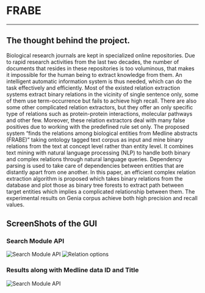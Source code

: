 # FRABE
______________________________________________________________________________________________________________________________________________________________
## The thought behind the project.

Biological research journals are kept in specialized online repositories. Due to rapid research activities from the last two decades, the number of documents that resides in these repositories is too voluminous, that makes it impossible for the human being to extract knowledge from them. An intelligent automatic information system is thus needed, which can do the task effectively and efficiently. Most of the existed relation extraction systems extract binary relations in the vicinity of single sentence only, some of them use term-occurrence but fails to achieve high recall. There are also some other complicated relation extractors, but they offer an only specific type of relations such as protein-protein interactions, molecular pathways and other few.
Moreover, these relation extractors deal with many false positives due to working with the predefined rule set only. The proposed system “finds the relations among biological entities from Medline abstracts (FRABE)” taking ontology tagged text corpus as input and mine binary relations from the text at concept level rather than entity level. It combines text mining with natural language processing (NLP) to handle both binary and complex relations through natural language queries. Dependency parsing is used to take care of dependencies between entities that are distantly apart from one another. In this paper, an efficient complex relation extraction algorithm is proposed which takes binary relations from the database and plot those as binary tree forests to extract path between target entities which implies a complicated relationship between them. The experimental results on Genia corpus achieve both high precision and recall values.

## ScreenShots of the GUI
### Search Module API
![Search Module API](https://github.com/avkumar19/FRABE/blob/master/Screenshot%202020-11-07%20at%2012.22.12%20PM.png)
![Relation options](https://github.com/avkumar19/FRABE/blob/master/Screenshot%202020-11-07%20at%2012.39.05%20PM.png)
### Results along with Medline data ID and Title
![Search Module API](https://github.com/avkumar19/FRABE/blob/master/Screenshot%202020-11-07%20at%2012.22.45%20PM.png)
